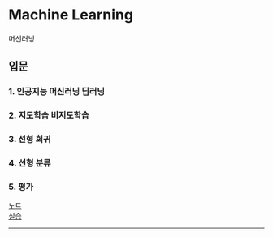 # Machine Learning
머신러닝  
## 입문
### 1. 인공지능 머신러닝 딥러닝
### 2. 지도학습 비지도학습
### 3. 선형 회귀
### 4. 선형 분류
### 5. 평가

[노트](note)  
[실습](colab)  

---

